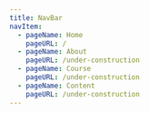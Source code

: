 ```yaml
---
title: NavBar
navItem:
  - pageName: Home
    pageURL: /
  - pageName: About
    pageURL: /under-construction
  - pageName: Course
    pageURL: /under-construction
  - pageName: Content
    pageURL: /under-construction
---
```

